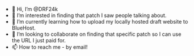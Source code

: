- 👋 Hi, I’m @DRF24k
- 👀 I’m interested in finding that patch I saw people talking about.
- 🌱 I’m currently learning how to upload my locally hosted draft website to BlueHost.
- 💞️ I’m looking to collaborate on finding that specific patch so I can use the URL I just paid for.
- 📫 How to reach me - by email!

<!---
DRF24k/DRF24k is a ✨ special ✨ repository because its `README.md` (this file) appears on your GitHub profile.
You can click the Preview link to take a look at your changes.
--->
